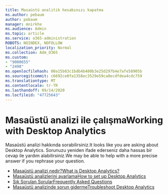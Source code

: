 ```yaml
---
title: Masaüstü analitik hesabınızı kapatma
ms.author: pebaum
author: pebaum
manager: mnirkhe
ms.audience: Admin
ms.topic: article
ms.service: o365-administration
ROBOTS: NOINDEX, NOFOLLOW
localization_priority: Normal
ms.collection: Adm_O365
ms.custom:
- "9000655"
- "2498"
ms.openlocfilehash: 00a15b83c1bdb4b480b3e25d297b4e7afe58905b
ms.sourcegitcommit: c6692ce0fa1358ec3529e59ca0ecdfdea4cdc759
ms.translationtype: MT
ms.contentlocale: tr-TR
ms.lasthandoff: 09/14/2020
ms.locfileid: "47725643"
---
```

# <a name="working-with-desktop-analytics"></a><span data-ttu-id="3f432-102">Masaüstü analizi ile çalışma</span><span class="sxs-lookup"><span data-stu-id="3f432-102">Working with Desktop Analytics</span></span>

<span data-ttu-id="3f432-103">Masaüstü analizi hakkında sorabilirsiniz.</span><span class="sxs-lookup"><span data-stu-id="3f432-103">It looks like you are asking about Desktop Analytics.</span></span> <span data-ttu-id="3f432-104">Sorunuzu yeniden ifade ederseniz daha hassas bir cevap ile yardım alabilirsiniz.</span><span class="sxs-lookup"><span data-stu-id="3f432-104">We may be able to help with a more precise answer if you rephrase your question.</span></span>

- [<span data-ttu-id="3f432-105">Masaüstü analizi nedir?</span><span class="sxs-lookup"><span data-stu-id="3f432-105">What is Desktop Analytics?</span></span>](https://docs.microsoft.com/configmgr/desktop-analytics/overview)
- [<span data-ttu-id="3f432-106">Masaüstü analizlerini ayarlama</span><span class="sxs-lookup"><span data-stu-id="3f432-106">How to set up Desktop Analytics</span></span>](https://docs.microsoft.com/configmgr/desktop-analytics/set-up)
- [<span data-ttu-id="3f432-107">Sık Sorulan Sorular</span><span class="sxs-lookup"><span data-stu-id="3f432-107">Frequently Asked Questions</span></span>](https://docs.microsoft.com/configmgr/desktop-analytics/faq)
- [<span data-ttu-id="3f432-108">Masaüstü analizinde sorun giderme</span><span class="sxs-lookup"><span data-stu-id="3f432-108">Troubleshoot Desktop Analytics</span></span>](https://docs.microsoft.com/configmgr/desktop-analytics/troubleshooting)